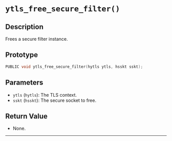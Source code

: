 # `ytls_free_secure_filter()`

## Description
Frees a secure filter instance.

## Prototype
```c
PUBLIC void ytls_free_secure_filter(hytls ytls, hsskt sskt);
```

## Parameters
- `ytls` (`hytls`): The TLS context.
- `sskt` (`hsskt`): The secure socket to free.

## Return Value
- None.

---
